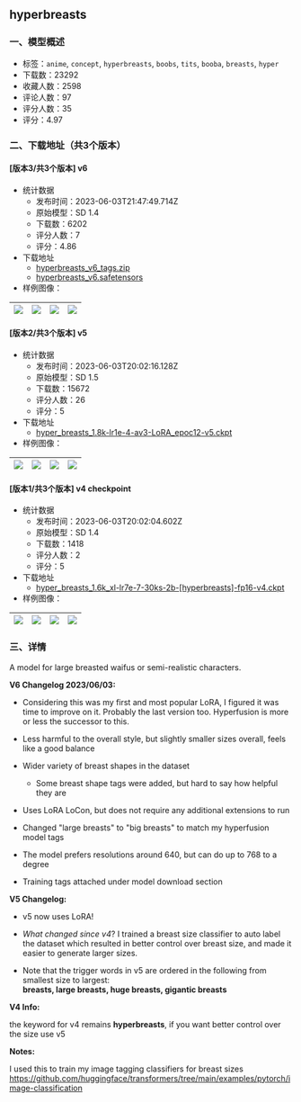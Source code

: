 ## hyperbreasts
### 一、模型概述

- 标签：`anime`, `concept`, `hyperbreasts`, `boobs`, `tits`, `booba`, `breasts`, `hyper`
- 下载数：23292
- 收藏人数：2598
- 评论人数：97
- 评分人数：35
- 评分：4.97

### 二、下载地址（共3个版本）

#### [版本3/共3个版本] v6

- 统计数据
  - 发布时间：2023-06-03T21:47:49.714Z
  - 原始模型：SD 1.4
  - 下载数：6202
  - 评分人数：7
  - 评分：4.86
- 下载地址
  - [hyperbreasts_v6_tags.zip](https://civitai.com/api/download/models/88626?type=Training%20Data)
  - [hyperbreasts_v6.safetensors](https://civitai.com/api/download/models/88626)
- 样例图像：

| <img src="https://image.civitai.com/xG1nkqKTMzGDvpLrqFT7WA/9660c848-3a9d-4c00-aeb6-3a9ca22958d0/width=450/1020195.jpeg" /> | <img src="https://image.civitai.com/xG1nkqKTMzGDvpLrqFT7WA/8507e6e2-cc90-4eb8-ada9-c06eb2c7cf13/width=450/1020200.jpeg" /> | <img src="https://image.civitai.com/xG1nkqKTMzGDvpLrqFT7WA/95bbaa10-3441-4cce-8fa6-d755f99ff23e/width=450/1020202.jpeg" /> | <img src="https://image.civitai.com/xG1nkqKTMzGDvpLrqFT7WA/e58d66f0-d621-4a3e-a0b9-23f1667feab4/width=450/1020204.jpeg" /> |
| ---- | ---- | ---- | ---- |

#### [版本2/共3个版本] v5

- 统计数据
  - 发布时间：2023-06-03T20:02:16.128Z
  - 原始模型：SD 1.5
  - 下载数：15672
  - 评分人数：26
  - 评分：5
- 下载地址
  - [hyper_breasts_1.8k-lr1e-4-av3-LoRA_epoc12-v5.ckpt](https://civitai.com/api/download/models/5108)
- 样例图像：

| <img src="https://image.civitai.com/xG1nkqKTMzGDvpLrqFT7WA/9d02cc64-0b84-4372-fe84-581338114000/width=450/37973.jpeg" /> | <img src="https://image.civitai.com/xG1nkqKTMzGDvpLrqFT7WA/09a881d0-71f7-458e-0d0c-2cb69acb0b00/width=450/38837.jpeg" /> | <img src="https://image.civitai.com/xG1nkqKTMzGDvpLrqFT7WA/152e6588-50e4-46a8-dda0-445bde204600/width=450/38836.jpeg" /> | <img src="https://image.civitai.com/xG1nkqKTMzGDvpLrqFT7WA/65f669dc-b6a7-4720-aac8-4f22f0bc0500/width=450/38835.jpeg" /> |
| ---- | ---- | ---- | ---- |

#### [版本1/共3个版本] v4 checkpoint

- 统计数据
  - 发布时间：2023-06-03T20:02:04.602Z
  - 原始模型：SD 1.4
  - 下载数：1418
  - 评分人数：2
  - 评分：5
- 下载地址
  - [hyper_breasts_1.6k_xl-lr7e-7-30ks-2b-[hyperbreasts]-fp16-v4.ckpt](https://civitai.com/api/download/models/1211)
- 样例图像：

| <img src="https://image.civitai.com/xG1nkqKTMzGDvpLrqFT7WA/1d5f8b24-29a5-40e0-ff56-5185d234dc00/width=450/9903.jpeg" /> | <img src="https://image.civitai.com/xG1nkqKTMzGDvpLrqFT7WA/63f1501a-c90c-42da-a304-5c47ae666800/width=450/9899.jpeg" /> | <img src="https://image.civitai.com/xG1nkqKTMzGDvpLrqFT7WA/9c276b55-035e-46d6-136f-214924aeaa00/width=450/9897.jpeg" /> | <img src="https://image.civitai.com/xG1nkqKTMzGDvpLrqFT7WA/fdf28b3f-011d-44ca-e099-662b9d0cbf00/width=450/9901.jpeg" /> |
| ---- | ---- | ---- | ---- |


### 三、详情
<p>A model for large breasted waifus or semi-realistic characters.</p><p></p><p><strong>V6 Changelog 2023/06/03:</strong></p><ul><li><p>Considering this was my first and most popular LoRA, I figured it was time to improve on it. Probably the last version too. Hyperfusion is more or less the successor to this.</p></li><li><p>Less harmful to the overall style, but slightly smaller sizes overall, feels like a good balance</p></li><li><p>Wider variety of breast shapes in the dataset</p><ul><li><p>Some breast shape tags were added, but hard to say how helpful they are</p></li></ul></li><li><p>Uses LoRA LoCon, but does not require any additional extensions to run</p></li><li><p>Changed "large breasts" to "big breasts" to match my hyperfusion model tags</p></li><li><p>The model prefers resolutions around 640, but can do up to 768 to a degree</p></li><li><p>Training tags attached under model download section</p><p></p></li></ul><p></p><p><strong>V5 Changelog:</strong></p><ul><li><p>v5 now uses LoRA!</p></li><li><p><em>What changed since v4</em>? I trained a breast size classifier to auto label the dataset which resulted in better control over breast size, and made it easier to generate larger sizes.</p></li><li><p>Note that the trigger words in v5 are ordered in the following from smallest size to largest:<br /><strong>breasts, large breasts, huge breasts, gigantic breasts</strong></p></li></ul><p></p><p><strong>V4 Info:</strong></p><p>the keyword for v4 remains <strong>hyperbreasts</strong>, if you want better control over the size use v5</p><p></p><p><strong>Notes:</strong></p><p>I used this to train my image tagging classifiers for breast sizes<br /><a target="_blank" rel="ugc" href="https://github.com/huggingface/transformers/tree/main/examples/pytorch/image-classification">https://github.com/huggingface/transformers/tree/main/examples/pytorch/image-classification</a></p>